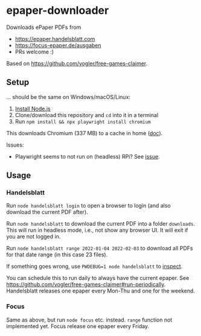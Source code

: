 # epaper-downloader
Downloads ePaper PDFs from
- https://epaper.handelsblatt.com
- https://focus-epaper.de/ausgaben
- PRs welcome :)

Based on https://github.com/vogler/free-games-claimer.

## Setup
... should be the same on Windows/macOS/Linux:

1. [Install Node.js](https://nodejs.org/en/download)
2. Clone/download this repository and `cd` into it in a terminal
3. Run `npm install && npx playwright install chromium`

This downloads Chromium (337 MB) to a cache in home ([doc](https://playwright.dev/docs/browsers#managing-browser-binaries)).

Issues:
- Playwright seems to not run on (headless) RPi? See [issue](https://github.com/vogler/free-games-claimer/issues/3).

## Usage
### Handelsblatt
Run `node handelsblatt login` to open a browser to login (and also download the current PDF after).

Run `node handelsblatt` to download the current PDF into a folder `downloads`.
This will run in headless mode, i.e., not show any browser UI. It will exit if you are not logged in.

Run `node handelsblatt range 2022-01-04 2022-02-03` to download all PDFs for that date range (in this case 23 files).

If something goes wrong, use `PWDEBUG=1 node handelsblatt` to [inspect](https://playwright.dev/docs/inspector).

You can schedule this to run daily to always have the current epaper. See https://github.com/vogler/free-games-claimer#run-periodically.
Handelsblatt releases one epaper every Mon-Thu and one for the weekend.

### Focus
Same as above, but run `node focus` etc. instead.
`range` function not implemented yet.
Focus release one epaper every Friday.
